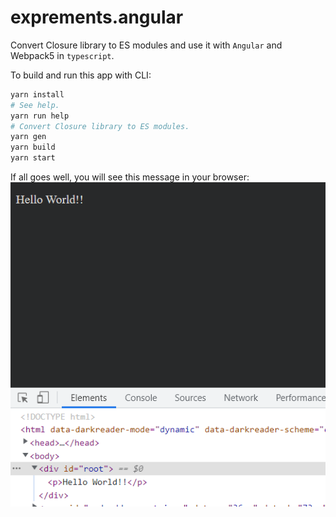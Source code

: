 # exprements.angular
Convert Closure library to ES modules and use it with `Angular` and Webpack5 in `typescript`.  

To build and run this app with CLI:  
```sh
yarn install
# See help.
yarn run help
# Convert Closure library to ES modules.
yarn gen
yarn build
yarn start
```

If all goes well, you will see this message in your browser:  
<img src='./.README/1.png'>
